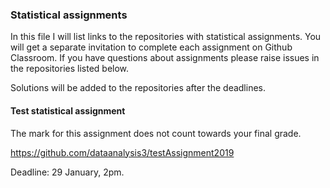### Statistical assignments

In this file I will list links to the repositories with statistical assignments. You will get a separate invitation to complete each assignment on Github Classroom. If you have questions about assignments please raise issues in the repositories listed below.

Solutions will be added to the repositories after the deadlines.

#### Test statistical assignment

The mark for this assignment does not count towards your final grade.

https://github.com/dataanalysis3/testAssignment2019

Deadline: 29 January, 2pm.
